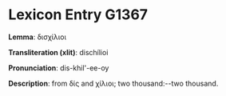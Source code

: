 # Lexicon Entry G1367

**Lemma**: δισχίλιοι

**Transliteration (xlit)**: dischílioi

**Pronunciation**: dis-khil'-ee-oy

**Description**:
from δίς and χίλιοι; two thousand:--two thousand.
